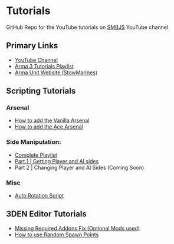 # Tutorials
GitHub Repo for the YouTube tutorials on [SMBJS](https://www.youtube.com/c/SMBJS) YouTube channel

## Primary Links
- [YouTube Channel ](https://www.youtube.com/c/SMBJS )
- [Arma 3 Tutorials Playlist](https://bit.ly/3OwHYSL)  
- [Arma Unit Website (StowMarines)](https://www.stowmarines.co.uk/)

## Scripting Tutorials
### Arsenal
- [How to add the Vanilla Arsenal](https://youtu.be/z3uovS-gYNY)
- [How to add the Ace Arsenal](https://youtu.be/OFxozTL8YJI)  

### Side Manipulation:
- [Complete Playlist](https://bit.ly/3NjTZK6)
- [Part 1 | Getting Player and AI sides](https://youtu.be/nweJW6T0sw8)  
- Part 2 | Changing Player and AI Sides (Coming Soon)

### Misc
- [Auto Rotation Script](https://youtu.be/r7Yft6GnNCY)

## 3DEN Editor Tutorials
- [Missing Required Addons Fix (Optional Mods used)](https://youtu.be/TRuLVeVfs3U)
- [How to use Random Spawn Points](https://youtu.be/pUKbFTo51z8)
